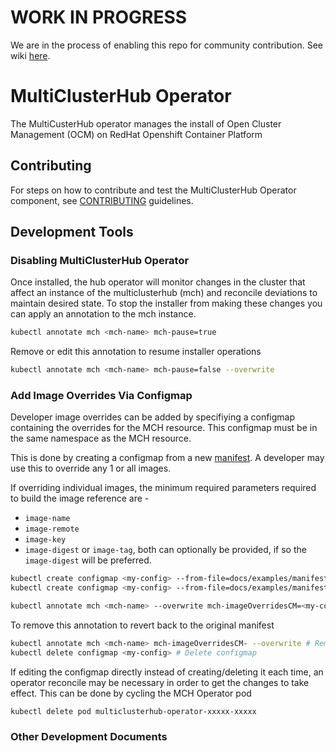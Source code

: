 [comment]: # ( Copyright Contributors to the Open Cluster Management project )


# WORK IN PROGRESS

We are in the process of enabling this repo for community contribution. See wiki [here](https://open-cluster-management.io/concepts/architecture/).

# MultiClusterHub Operator

The MultiCusterHub operator manages the install of Open Cluster Management (OCM) on RedHat Openshift Container Platform

## Contributing

For steps on how to contribute and test the MultiClusterHub Operator component, see [CONTRIBUTING](./CONTRIBUTING.md) guidelines.

## Development Tools
### Disabling MultiClusterHub Operator

Once installed, the hub operator will monitor changes in the cluster that affect an instance of the multiclusterhub (mch) and reconcile deviations to maintain desired state. To stop the installer from making these changes you can apply an annotation to the mch instance.
```bash
kubectl annotate mch <mch-name> mch-pause=true
```

Remove or edit this annotation to resume installer operations
```bash
kubectl annotate mch <mch-name> mch-pause=false --overwrite
```

### Add Image Overrides Via Configmap  

Developer image overrides can be added by specifiying a configmap containing the overrides for the MCH resource. This configmap must be in the same namespace as the MCH resource.

This is done by creating a configmap from a new [manifest](https://github.com/open-cluster-management/pipeline/tree/2.3-integration/snapshots). A developer may use this to override any 1 or all images.


If overriding individual images, the minimum required parameters required to build the image reference are - 

- `image-name`
- `image-remote`
- `image-key`
- `image-digest` or `image-tag`, both can optionally be provided, if so the `image-digest` will be preferred.


```bash
kubectl create configmap <my-config> --from-file=docs/examples/manifest-oneimage.json # Override 1 image example
kubectl create configmap <my-config> --from-file=docs/examples/manifest-allimages.json # Overriding all images example

kubectl annotate mch <mch-name> --overwrite mch-imageOverridesCM=<my-config> # Provide the configmap as an override to the MCH
```

To remove this annotation to revert back to the original manifest
```bash
kubectl annotate mch <mch-name> mch-imageOverridesCM- --overwrite # Remove annotation
kubectl delete configmap <my-config> # Delete configmap
```

If editing the configmap directly instead of creating/deleting it each time, an operator reconcile may be necessary in order to get the changes to take effect. This can be done by cycling the MCH Operator pod

```
kubectl delete pod multiclusterhub-operator-xxxxx-xxxxx
```
### Other Development Documents

[install_guide]: /docs/installation.md
[config_guide]: /docs/configuration.md
[deploy]: https://github.com/open-cluster-management/deploy
